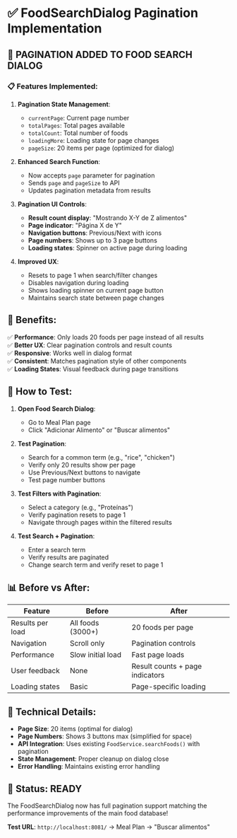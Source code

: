# ✅ FoodSearchDialog Pagination Implementation

## 🚀 **PAGINATION ADDED TO FOOD SEARCH DIALOG**

### 📋 **Features Implemented**:

1. **Pagination State Management**:

    - `currentPage`: Current page number
    - `totalPages`: Total pages available
    - `totalCount`: Total number of foods
    - `loadingMore`: Loading state for page changes
    - `pageSize`: 20 items per page (optimized for dialog)

2. **Enhanced Search Function**:

    - Now accepts `page` parameter for pagination
    - Sends `page` and `pageSize` to API
    - Updates pagination metadata from results

3. **Pagination UI Controls**:

    - **Result count display**: "Mostrando X-Y de Z alimentos"
    - **Page indicator**: "Página X de Y"
    - **Navigation buttons**: Previous/Next with icons
    - **Page numbers**: Shows up to 3 page buttons
    - **Loading states**: Spinner on active page during loading

4. **Improved UX**:
    - Resets to page 1 when search/filter changes
    - Disables navigation during loading
    - Shows loading spinner on current page button
    - Maintains search state between page changes

## 🎯 **Benefits**:

✅ **Performance**: Only loads 20 foods per page instead of all results  
✅ **Better UX**: Clear pagination controls and result counts  
✅ **Responsive**: Works well in dialog format  
✅ **Consistent**: Matches pagination style of other components  
✅ **Loading States**: Visual feedback during page transitions

## 🧪 **How to Test**:

1. **Open Food Search Dialog**:

    - Go to Meal Plan page
    - Click "Adicionar Alimento" or "Buscar alimentos"

2. **Test Pagination**:

    - Search for a common term (e.g., "rice", "chicken")
    - Verify only 20 results show per page
    - Use Previous/Next buttons to navigate
    - Test page number buttons

3. **Test Filters with Pagination**:

    - Select a category (e.g., "Proteínas")
    - Verify pagination resets to page 1
    - Navigate through pages within the filtered results

4. **Test Search + Pagination**:
    - Enter a search term
    - Verify results are paginated
    - Change search term and verify reset to page 1

## 📊 **Before vs After**:

| Feature          | Before            | After                           |
| ---------------- | ----------------- | ------------------------------- |
| Results per load | All foods (3000+) | 20 foods per page               |
| Navigation       | Scroll only       | Pagination controls             |
| Performance      | Slow initial load | Fast page loads                 |
| User feedback    | None              | Result counts + page indicators |
| Loading states   | Basic             | Page-specific loading           |

## 🔧 **Technical Details**:

-   **Page Size**: 20 items (optimal for dialog)
-   **Page Numbers**: Shows 3 buttons max (simplified for space)
-   **API Integration**: Uses existing `FoodService.searchFoods()` with pagination
-   **State Management**: Proper cleanup on dialog close
-   **Error Handling**: Maintains existing error handling

## 🎉 **Status: READY**

The FoodSearchDialog now has full pagination support matching the performance improvements of the main food database!

**Test URL**: `http://localhost:8081/` → Meal Plan → "Buscar alimentos"
